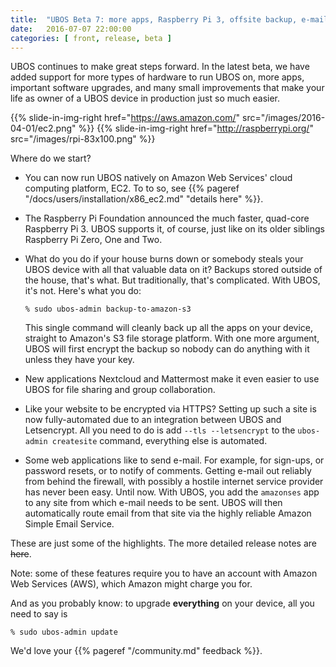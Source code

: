 ```yaml
---
title:  "UBOS Beta 7: more apps, Raspberry Pi 3, offsite backup, e-mail, AWS and more"
date:   2016-07-07 22:00:00
categories: [ front, release, beta ]
---
```


UBOS continues to make great steps forward. In the latest beta, we have added
support for more types of hardware to run UBOS on, more apps, important software
upgrades, and many small improvements that make your life as owner of a UBOS
device in production just so much easier.

{{% slide-in-img-right href="https://aws.amazon.com/" src="/images/2016-04-01/ec2.png" %}}
{{% slide-in-img-right href="http://raspberrypi.org/" src="/images/rpi-83x100.png" %}}

Where do we start?

* You can now run UBOS natively on Amazon Web Services' cloud computing platform,
  EC2. To to so, see {{% pageref "/docs/users/installation/x86_ec2.md" "details here" %}}.

* The Raspberry Pi Foundation announced the much faster, quad-core Raspberry Pi 3.
  UBOS supports it, of course, just like on its older siblings Raspberry Pi Zero,
  One and Two.

* What do you do if your house burns down or somebody steals your UBOS device with
  all that valuable data on it? Backups stored outside of the house, that's what.
  But traditionally, that's complicated. With UBOS, it's not. Here's what you do:

  ```
  % sudo ubos-admin backup-to-amazon-s3
  ```

  This single command will cleanly back up all the apps on your device, straight to
  Amazon's S3 file storage platform. With one more argument, UBOS will first encrypt
  the backup so nobody can do anything with it unless they have your key.

* New applications Nextcloud and Mattermost make it even easier to use UBOS for
  file sharing and group collaboration.

* Like your website to be encrypted via HTTPS? Setting up such a site is now
  fully-automated due to an integration between UBOS and Letsencrypt. All you need
  to do is add ``--tls --letsencrypt`` to the ``ubos-admin createsite`` command,
  everything else is automated.

* Some web applications like to send e-mail. For example, for sign-ups, or password
  resets, or to notify of comments. Getting e-mail out reliably from behind
  the firewall, with possibly a hostile internet service provider has never
  been easy. Until now. With UBOS, you add the ``amazonses`` app to any site
  from which e-mail needs to be sent. UBOS will then automatically route
  email from that site via the highly reliable Amazon Simple Email Service.

These are just some of the highlights. The more detailed release notes are
~~here~~.

Note: some of these features require you to have an account with Amazon
Web Services (AWS), which Amazon might charge you for.

And as you probably know: to upgrade **everything** on your device, all you need to say is

```
% sudo ubos-admin update
```

We'd love your {{% pageref "/community.md" feedback %}}.
